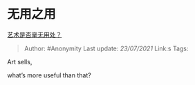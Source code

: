 # 无用之用
[艺术是否毫无用处？](https://www.zhihu.com/question/386767740/answer/1280145938)

> Author: #Anonymity
> Last update: *23/07/2021* 
> Link:s
> Tags: 


 
Art sells, 

what’s more useful than that?



